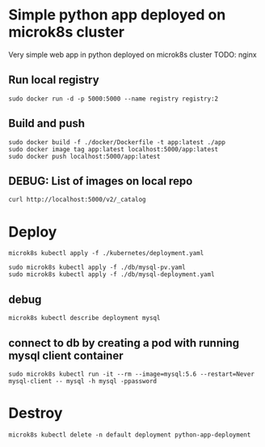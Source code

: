 # Simple python app deployed on microk8s cluster
Very simple web app in python deployed on microk8s cluster
TODO: nginx


## Run local registry

```
sudo docker run -d -p 5000:5000 --name registry registry:2

```

## Build and push
```
sudo docker build -f ./docker/Dockerfile -t app:latest ./app
sudo docker image tag app:latest localhost:5000/app:latest
sudo docker push localhost:5000/app:latest

```

## DEBUG: List of images on local repo
```
curl http://localhost:5000/v2/_catalog
```

# Deploy

```
microk8s kubectl apply -f ./kubernetes/deployment.yaml
```


```
sudo microk8s kubectl apply -f ./db/mysql-pv.yaml
sudo microk8s kubectl apply -f ./db/mysql-deployment.yaml
```

## debug

```
microk8s kubectl describe deployment mysql
```

## connect to db by creating a pod with running mysql client container
```
sudo microk8s kubectl run -it --rm --image=mysql:5.6 --restart=Never mysql-client -- mysql -h mysql -ppassword
```


# Destroy
```
microk8s kubectl delete -n default deployment python-app-deployment
```